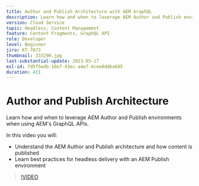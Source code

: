 ```yaml
---
title: Author and Publish Architecture with AEM GraphQL
description: Learn how and when to leverage AEM Author and Publish environments when using AEM's GraphQL APIs.
version: Cloud Service
topic: Headless, Content Management
feature: Content Fragments, GraphQL API
role: Developer
level: Beginner
jira: KT-7873
thumbnail: 333296.jpg
last-substantial-update: 2023-05-17
exl-id: 7d5f5edb-10e7-43ec-a4e7-4cee8ddba685
duration: 431
---
```

# Author and Publish Architecture

Learn how and when to leverage AEM Author and Publish environments when using AEM's GraphQL APIs.

In this video you will:

+ Understand the AEM Author and Publish architecture and how content is published
+ Learn best practices for headless delivery with an AEM Publish environment

>[!VIDEO](https://video.tv.adobe.com/v/333296?quality=12&learn=on)
